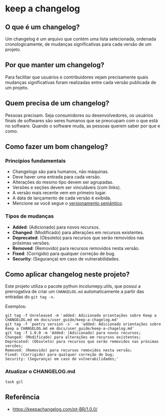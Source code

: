 # keep a changelog

## O que é um changelog?
Um changelog é um arquivo que contém uma lista selecionada, ordenada cronologicamente, de mudanças significativas para cada versão de um projeto.

## Por que manter um changelog?
Para facilitar que usuários e contribuidores vejam precisamente quais mudanças significativas foram realizadas entre cada versão publicada de um projeto.

## Quem precisa de um changelog?
Pessoas precisam. Seja consumidores ou desenvolvedores, os usuários finais de softwares são seres humanos que se preocupam com o que está no software. Quando o software muda, as pessoas querem saber por que e como.

## Como fazer um bom changelog?
### Princípios fundamentais
- Changelogs são para humanos, não máquinas.
- Deve haver uma entrada para cada versão.
- Alterações do mesmo tipo devem ser agrupadas.
- Versões e seções devem ser vinculáveis (com links).
- A versão mais recente vem em primeiro lugar.
- A data de lançamento de cada versão é exibida.
- Mencione se você segue o [versionamento semântico](semver.md).


### Tipos de mudanças
- **Added**: (Adicionado) para novos recursos.
- **Changed**: (Modificado) para alterações em recursos existentes.
- **Deprecated**: (Obsoleto) para recursos que serão removidos nas próximas versões.
- **Removed**: (Removido) para recursos removidos nesta versão.
- **Fixed**: (Corrigido) para qualquer correção de bug.
- **Security**: (Segurança) em caso de vulnerabilidades.

## Como aplicar changelog neste projeto?
   Este projeto utiliza o pacote python incolumepy.utils, que possui a
   prerrogativa de criar um `CHANGELOG.md` automaticamente a partir das
entradas do `git tag -n`.

Exemplos:
```shell
git tag -f Unreleased -m 'added: Adicionado orientações sobre Keep a CHANGELOG.md em docs/user_guide/keep-a-chagelog.md'
git tag -f `poetry version -s` -m 'added: Adicionado orientações sobre Keep a CHANGELOG.md em docs/user_guide/keep-a-chagelog.md'
git tag -f 1.0.0 -m 'Added: (Adicionado) para novos recursos;
Changed: (Modificado) para alterações em recursos existentes;
Deprecated: (Obsoleto) para recursos que serão removidos nas próximas versões;
Removed: (Removido) para recursos removidos nesta versão;
Fixed: (Corrigido) para qualquer correção de bug;
Security: (Segurança) em caso de vulnerabilidades;'
```

### Atualizar o CHANGELOG.md
```shell
task gcl
```

## Referência
- https://keepachangelog.com/pt-BR/1.0.0/
